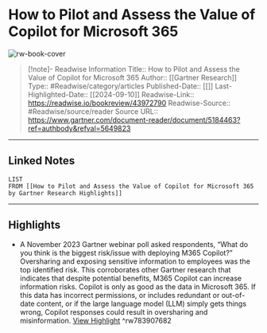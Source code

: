 # How to Pilot and Assess the Value of Copilot for Microsoft 365

![rw-book-cover](https://readwise-assets.s3.amazonaws.com/static/images/article1.be68295a7e40.png)
<br>
>[!note]- Readwise Information
>Title:: How to Pilot and Assess the Value of Copilot for Microsoft 365
>Author:: [[Gartner Research]]
>Type:: #Readwise/category/articles
>Published-Date:: [[]]
>Last-Highlighted-Date:: [[2024-09-10]]
>Readwise-Link:: https://readwise.io/bookreview/43972790
>Readwise-Source:: #Readwise/source/reader
>Source URL:: https://www.gartner.com/document-reader/document/5184463?ref=authbody&refval=5649823
--- 

## Linked Notes
```dataview
LIST
FROM [[How to Pilot and Assess the Value of Copilot for Microsoft 365 by Gartner Research Highlights]]
```

---

## Highlights
- A November 2023 Gartner webinar poll asked respondents, “What do you think is the biggest risk/issue with deploying M365 Copilot?” Oversharing and exposing sensitive information to employees was the top identified risk. This corroborates other Gartner research that indicates that despite potential benefits, M365 Copilot can increase information risks. Copilot is only as good as the data in Microsoft 365. If this data has incorrect permissions, or includes redundant or out-of-date content, or if the large language model (LLM) simply gets things wrong, Copilot responses could result in oversharing and misinformation. [View Highlight](https://readwise.io/open/783907682) ^rw783907682
